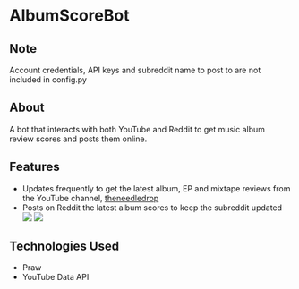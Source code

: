 # AlbumScoreBot
## Note
Account credentials, API keys and subreddit name to post to are not included in config.py

## About
A bot that interacts with both YouTube and Reddit to get music album review scores and posts them online.

## Features
- Updates frequently to get the latest album, EP and mixtape reviews from the YouTube channel, <a href="https://www.youtube.com/theneedledrop" target="_blank">theneedledrop</a> 
- Posts on Reddit the latest album scores to keep the subreddit updated
[![](https://i.imgur.com/ppSkrHL.jpg)]()
[![](https://i.imgur.com/WxLSlJb.png)]()

## Technologies Used
- Praw
- YouTube Data API
